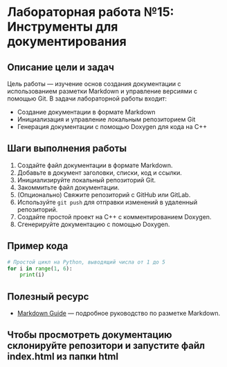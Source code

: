 # Лабораторная работа №15: Инструменты для документирования

## Описание цели и задач

Цель работы — изучение основ создания документации с использованием разметки Markdown и управление версиями с помощью Git. В задачи лабораторной работы входит:

- Создание документации в формате Markdown
- Инициализация и управление локальным репозиторием Git
- Генерация документации с помощью Doxygen для кода на C++

## Шаги выполнения работы

1. Создайте файл документации в формате Markdown.
2. Добавьте в документ заголовки, списки, код и ссылки.
3. Инициализируйте локальный репозиторий Git.
4. Закоммитьте файл документации.
5. (Опционально) Свяжите репозиторий с GitHub или GitLab.
6. Используйте `git push` для отправки изменений в удаленный репозиторий.
7. Создайте простой проект на C++ с комментированием Doxygen.
8. Сгенерируйте документацию с помощью Doxygen.

## Пример кода

```python
# Простой цикл на Python, выводящий числа от 1 до 5
for i in range(1, 6):
    print(i)
```

## Полезный ресурс

- [Markdown Guide](https://www.markdownguide.org) — подробное руководство по разметке Markdown.

## Чтобы просмотреть документацию склонируйте репозитори и запустите файл index.html из папки html
  
